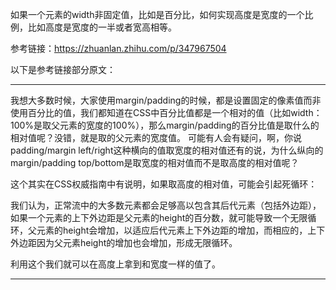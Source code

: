 如果一个元素的width非固定值，比如是百分比，如何实现高度是宽度的一个比例，比如高度是宽度的一半或者宽高相等。

参考链接：https://zhuanlan.zhihu.com/p/347967504

以下是参考链接部分原文：

---

我想大多数时候，大家使用margin/padding的时候，都是设置固定的像素值而非使用百分比的值，我们都知道在CSS中百分比值都是一个相对的值（比如width：100%是取父元素的宽度的100%），那么margin/padding的百分比值是取什么的相对值呢？没错，就是取的父元素的宽度值。
可能有人会有疑问，啊，你说padding/margin left/right这种横向的值取宽度的相对值还有的说，为什么纵向的margin/padding top/bottom是取宽度的相对值而不是取高度的相对值呢？

这个其实在CSS权威指南中有说明，如果取高度的相对值，可能会引起死循环：

我们认为，正常流中的大多数元素都会足够高以包含其后代元素（包括外边距），如果一个元素的上下外边距是父元素的height的百分数，就可能导致一个无限循环，父元素的height会增加，以适应后代元素上下外边距的增加，而相应的，上下外边距因为父元素height的增加也会增加，形成无限循环。

利用这个我们就可以在高度上拿到和宽度一样的值了。

---
